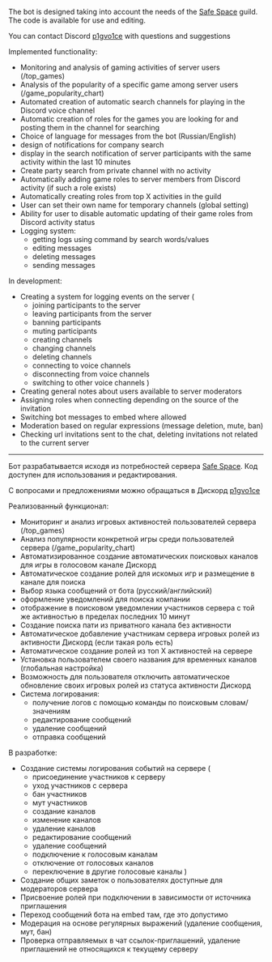 The bot is designed taking into account the needs of the [Safe Space](https://discord.gg/safe-space-702588231614595172) guild. The code is available for use and editing.

You can contact Discord [p1gvo1ce](https://discordapp.com/users/469306021106417664) with questions and suggestions

Implemented functionality:
- Monitoring and analysis of gaming activities of server users (/top_games)
- Analysis of the popularity of a specific game among server users (/game_popularity_chart)
- Automated creation of automatic search channels for playing in the Discord voice channel
- Automatic creation of roles for the games you are looking for and posting them in the channel for searching
- Сhoice of language for messages from the bot (Russian/English)
- design of notifications for company search
- display in the search notification of server participants with the same activity within the last 10 minutes
- Create party search from private channel with no activity
- Automatically adding game roles to server members from Discord activity (if such a role exists)
- Automatically creating roles from top X activities in the guild
- User can set their own name for temporary channels (global setting)
- Ability for user to disable automatic updating of their game roles from Discord activity status
- Logging system:
  - getting logs using command by search words/values
  - editing messages
  - deleting messages
  - sending messages

In development:
- Creating a system for logging events on the server (
  - joining participants to the server
  - leaving participants from the server
  - banning participants
  - muting participants
  - creating channels
  - changing channels
  - deleting channels
  - connecting to voice channels
  - disconnecting from voice channels
  - switching to other voice channels
  )
- Creating general notes about users available to server moderators
- Assigning roles when connecting depending on the source of the invitation
- Switching bot messages to embed where allowed
- Moderation based on regular expressions (message deletion, mute, ban)
- Checking url invitations sent to the chat, deleting invitations not related to the current server

------------
Бот разрабатывается исходя из потребностей сервера [Safe Space](https://discord.gg/safe-space-702588231614595172). Код доступен для использования и редактирования.

С вопросами и предложениями можно обращаться в Дискорд  [p1gvo1ce](https://discordapp.com/users/469306021106417664)

Реализованный функционал:
- Мониторинг и анализ игровых активностей пользователей сервера (/top_games)
- Анализ популярности конкретной игры среди пользователей сервера (/game_popularity_chart)
- Автоматизированное создание автоматических поисковых каналов для игры в голосовом канале Дискорд 
- Автоматическое создание ролей для искомых игр и размещение в канале для поиска
- Выбор языка сообщений от бота (русский/английский)
- оформление уведомлений для поиска компании
- отображение в поисковом уведомлении участников сервера с той же активностью в пределах последних 10 минут
- Создание поиска пати из приватного канала без активности
- Автоматическое добавление участникам сервера игровых ролей из активности Дискорд (если такая роль есть)
- Автоматическое создание ролей из топ X активностей на сервере
- Установка пользователем своего названия для временных каналов (глобальная настройка)
- Возможность для пользователя отключить автоматическое обновление своих игровых ролей из статуса активности Дискорд
- Система логирования:
    - получение логов с помощью команды по поисковым словам/значениям
    - редактирование сообщений
    - удаление сообщений
    - отправка сообщений

В разработке:
- Создание системы логирования событий на сервере (
    - присоединение участников к серверу
    - уход участников с сервера
    - бан участников
    - мут участников
    - создание каналов
    - изменение каналов
    - удаление каналов
    - редактирование сообщений
    - удаление сообщений
    - подключение к голосовым каналам
    - отключение от голосовых каналов
    - переключение в другие голосовые каналы
  )
- Создание общих заметок о пользователях доступные для модераторов сервера
- Присвоение ролей при подключении в зависимости от источника приглашения
- Переход сообщений бота на embed там, где это допустимо
- Модерация на основе регулярных выражений (удаление сообщения, мут, бан)
- Проверка отправляемых в чат ссылок-приглашений, удаление приглашений не относящихся к текущему серверу

